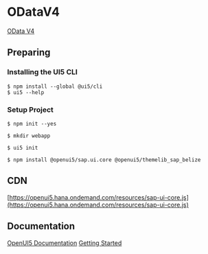 # ODataV4

[OData V4](https://openui5.hana.ondemand.com/#/topic/bcdbde6911bd4fc68fd435cf8e306ed0)

## Preparing
### Installing the UI5 CLI
```bash:Installing the UI5 CLI
$ npm install --global @ui5/cli
$ ui5 --help
```

### Setup Project
```bash:Generate package.json file.
$ npm init --yes 
```

```bash:Make webapp directory.
$ mkdir webapp
```

```bash:Generate ui5.yaml.
$ ui5 init
```

```bash:Install npm dependencies required for project.
$ npm install @openui5/sap.ui.core @openui5/themelib_sap_belize
```

## CDN
[https://openui5.hana.ondemand.com/resources/sap-ui-core.js](https://openui5.hana.ondemand.com/resources/sap-ui-core.js)

## Documentation
[OpenUI5 Documentation](https://openui5.hana.ondemand.com/)
[Getting Started](https://sap.github.io/ui5-tooling/pages/GettingStarted/)

